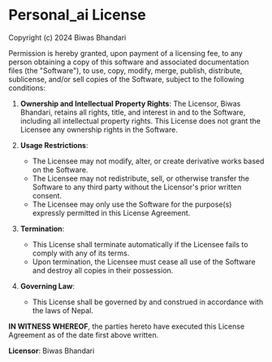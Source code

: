 # Personal_ai License

Copyright (c) 2024 Biwas Bhandari

Permission is hereby granted, upon payment of a licensing fee, to any person obtaining a copy of this software and associated documentation files (the "Software"), to use, copy, modify, merge, publish, distribute, sublicense, and/or sell copies of the Software, subject to the following conditions:

1. **Ownership and Intellectual Property Rights**: The Licensor, Biwas Bhandari, retains all rights, title, and interest in and to the Software, including all intellectual property rights. This License does not grant the Licensee any ownership rights in the Software.

2. **Usage Restrictions**:
   - The Licensee may not modify, alter, or create derivative works based on the Software.
   - The Licensee may not redistribute, sell, or otherwise transfer the Software to any third party without the Licensor's prior written consent.
   - The Licensee may only use the Software for the purpose(s) expressly permitted in this License Agreement.

4. **Termination**:
   - This License shall terminate automatically if the Licensee fails to comply with any of its terms.
   - Upon termination, the Licensee must cease all use of the Software and destroy all copies in their possession.

6. **Governing Law**:
   - This License shall be governed by and construed in accordance with the laws of Nepal.

**IN WITNESS WHEREOF**, the parties hereto have executed this License Agreement as of the date first above written.

**Licensor**: Biwas Bhandari
